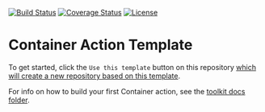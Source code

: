 [![Build Status](https://shields.io/github/workflow/status/dart-code-checker/run-dart-code-metrics-action/test?logo=github&logoColor=white)](https://github.com/dart-code-checker/run-dart-code-metrics-action/)
[![Coverage Status](https://img.shields.io/codecov/c/github/dart-code-checker/run-dart-code-metrics-action?logo=codecov&logoColor=white)](https://codecov.io/gh/dart-code-checker/run-dart-code-metrics-action/)
[![License](https://img.shields.io/github/license/dart-code-checker/run-dart-code-metrics-action)](https://github.com/dart-code-checker/run-dart-code-metrics-action/blob/master/LICENSE)

# Container Action Template

To get started, click the `Use this template` button on this repository [which will create a new repository based on this template](https://github.blog/2019-06-06-generate-new-repositories-with-repository-templates/).

For info on how to build your first Container action, see the [toolkit docs folder](https://github.com/actions/toolkit/blob/master/docs/container-action.md).
